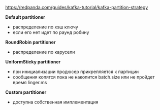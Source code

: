 https://redpanda.com/guides/kafka-tutorial/kafka-partition-strategy

**Default partitioner**
- распределение по хэш ключу
- если его нет идет по раунд робину

**RoundRobin partitioner**
- распределение по карусели

**UniformSticky partitioner**
- при инициализации продюсер прикрепляется к партиции
- сообщения копятся пока не накопится batch.size или не пройдет время linger.ms

**Сustom partitioner**
- доступна собственная имплементация

